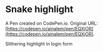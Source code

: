 # Snake highlight

A Pen created on CodePen.io. Original URL: [https://codepen.io/ainalem/pen/EQXjOR](https://codepen.io/ainalem/pen/EQXjOR).

Slithering highlight in login form